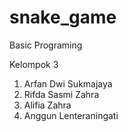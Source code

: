 # snake_game
Basic Programing

Kelompok 3
1. Arfan Dwi Sukmajaya
2. Rifda Sasmi Zahra
3. Alifia Zahra
4. Anggun Lenteraningati
